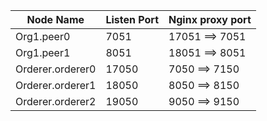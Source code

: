 | Node Name        | Listen Port | Nginx proxy port       |
| ---------------- | ----------- | ---------------------- |
| Org1.peer0       | 7051        | 17051    ==>    7051   |
| Org1.peer1       | 8051        | 18051    ==>    8051   |
| Orderer.orderer0 | 17050       | 7050     ==>     7150 |
| Orderer.orderer1 | 18050       | 8050     ==>     8150 |
| Orderer.orderer2 | 19050       | 9050     ==>     9150 |

